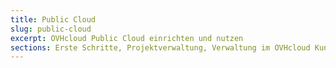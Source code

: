 ```yaml
---
title: Public Cloud
slug: public-cloud
excerpt: OVHcloud Public Cloud einrichten und nutzen
sections: Erste Schritte, Projektverwaltung, Verwaltung im OVHcloud Kundencenter, Horizon, OpenStack, Netzwerk und IP, Storage, Tutorials
---
```

